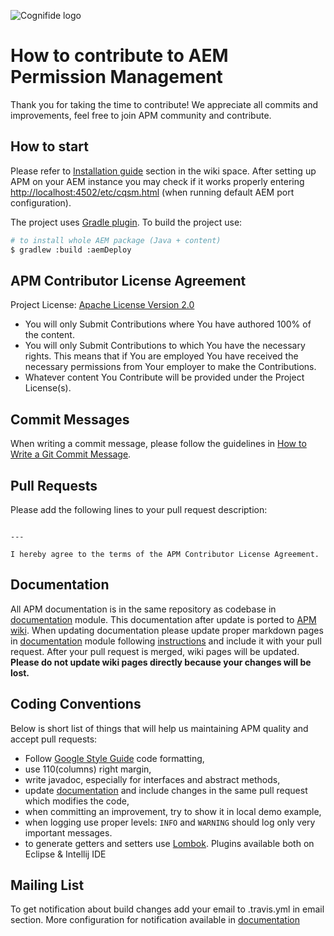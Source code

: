 ![Cognifide logo](http://cognifide.github.io/images/cognifide-logo.png)

# How to contribute to AEM Permission Management
Thank you for taking the time to contribute!
We appreciate all commits and improvements, feel free to join APM community and contribute.

## How to start
Please refer to [Installation guide](https://github.com/Cognifide/apm/wiki/Installing) section in the wiki space.
After setting up APM on your AEM instance you may check if it works properly entering [http://localhost:4502/etc/cqsm.html](http://localhost:4502/etc/cqsm.html) (when running default AEM port configuration).

The project uses [Gradle plugin](https://github.com/Cognifide/gradle-aem-plugin). To build the project use:

```bash
# to install whole AEM package (Java + content)
$ gradlew :build :aemDeploy
```

## APM Contributor License Agreement
Project License: [Apache License Version 2.0](https://github.com/Cognifide/apm/blob/master/LICENSE)
- You will only Submit Contributions where You have authored 100% of the content.
- You will only Submit Contributions to which You have the necessary rights. This means that if You are employed You have received the necessary permissions from Your employer to make the Contributions.
- Whatever content You Contribute will be provided under the Project License(s).

## Commit Messages
When writing a commit message, please follow the guidelines in [How to Write a Git Commit Message](http://chris.beams.io/posts/git-commit/).

## Pull Requests
Please add the following lines to your pull request description:

```

---

I hereby agree to the terms of the APM Contributor License Agreement.
```

## Documentation
All APM documentation is in the same repository as codebase in [documentation](https://github.com/Cognifide/apm/tree/master/documentation) module.
This documentation after update is ported to [APM wiki](https://github.com/Cognifide/apm/wiki).
When updating documentation please update proper markdown pages in [documentation](https://github.com/Cognifide/apm/tree/master/documentation) module following [instructions](https://github.com/Cognifide/apm/blob/master/documentation/README.md) and include it with your pull request.
After your pull request is merged, wiki pages will be updated. **Please do not update wiki pages directly because your changes will be lost.**

## Coding Conventions
Below is short list of things that will help us maintaining APM quality and accept pull requests:
- Follow [Google Style Guide](https://github.com/google/styleguide) code formatting,
- use 110(columns) right margin,
- write javadoc, especially for interfaces and abstract methods,
- update [documentation](https://github.com/Cognifide/apm/tree/master/documentation) and include changes in the same pull request which modifies the code,
- when committing an improvement, try to show it in local demo example,
- when logging use proper levels: `INFO` and `WARNING` should log only very important messages.
- to generate getters and setters use [Lombok](https://projectlombok.org/). Plugins available both on Eclipse & Intellij IDE 

## Mailing List
To get notification about build changes add your email to .travis.yml in email section. More configuration for notification available in [documentation](https://docs.travis-ci.com/user/notifications#Email-notifications)
